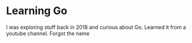 # Learning Go

I was exploring stuff back in 2018 and curious about Go. Learned it from a youtube channel. Forgot the name